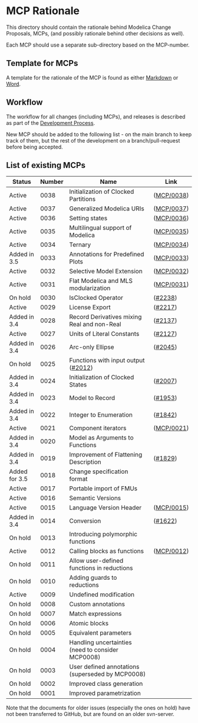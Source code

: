 
# MCP Rationale
This directory should contain the rationale behind Modelica Change Proposals, MCPs,
(and possibly rationale behind other decisions as well). 

Each MCP should use a separate sub-directory based on the MCP-number.

## Template for MCPs

A template for the rationale of the MCP is found as either [Markdown](MCPTemplate.MD) or [Word](MCP_Template_Overview.dotx).

## Workflow

The workflow for all changes (including MCPs), and releases is described as part of the [Development Process](DevelopmentProcess.md).

New MCP should be added to the following list - on the main branch to keep track of them,
but the rest of the development on a branch/pull-request before being accepted.

## List of existing MCPs

|Status|Number|Name|Link|
|------|------|----|----|
|Active|0038|Initialization of Clocked Partitions|([MCP/0038](https://github.com/modelica/ModelicaSpecification/tree/MCP/0038/RationaleMCP/0038))|
|Active|0037|Generalized Modelica URIs|([MCP/0037](https://github.com/modelica/ModelicaSpecification/tree/MCP/0037/RationaleMCP/0037))|
|Active|0036|Setting states|([MCP/0036](https://github.com/modelica/ModelicaSpecification/tree/MCP/0036/RationaleMCP/0036))|
|Active|0035|Multilingual support of Modelica|([MCP/0035](https://github.com/modelica/ModelicaSpecification/tree/MCP/0035/RationaleMCP/0035))|
|Active|0034|Ternary|([MCP/0034](https://github.com/modelica/ModelicaSpecification/tree/MCP/0034/RationaleMCP/0034))|
|Added in 3.5|0033|Annotations for Predefined Plots|([MCP/0033](https://github.com/modelica/ModelicaSpecification/tree/MCP/0033/RationaleMCP/0033))|
|Active|0032|Selective Model Extension|([MCP/0032](https://github.com/modelica/ModelicaSpecification/tree/MCP/0032/RationaleMCP/0032))|
|Active|0031|Flat Modelica and MLS modularization|([MCP/0031](https://github.com/modelica/ModelicaSpecification/tree/MCP/0031/RationaleMCP/0031))|
|On hold|0030|IsClocked Operator|([#2238](https://github.com/modelica/ModelicaSpecification/issues/2238))|
|Active|0029|License Export|([#2217](https://github.com/modelica/ModelicaSpecification/issues/2217))|
|Added in 3.4|0028|Record Derivatives mixing Real and non-Real|([#2137](https://github.com/modelica/ModelicaSpecification/issues/2137))|
|Active|0027|Units of Literal Constants|([#2127](https://github.com/modelica/ModelicaSpecification/issues/2127))|
|Added in 3.4|0026|Arc-only Ellipse|([#2045](https://github.com/modelica/ModelicaSpecification/issues/2045))|
|On hold|0025|Functions with input output ([#2012](https://github.com/modelica/ModelicaSpecification/issues/2012))|
|Added in 3.4|0024|Initialization of Clocked States|([#2007](https://github.com/modelica/ModelicaSpecification/issues/2007))|
|Added in 3.4|0023|Model to Record|([#1953](https://github.com/modelica/ModelicaSpecification/issues/1953))|
|Added in 3.4|0022|Integer to Enumeration|([#1842](https://github.com/modelica/ModelicaSpecification/issues/1842))|
|Active|0021|Component iterators|([MCP/0021](https://github.com/modelica/ModelicaSpecification/tree/MCP/0021/RationaleMCP/0021))|
|Added in 3.4|0020|Model as Arguments to Functions||
|Added in 3.4|0019|Improvement of Flattening Description|([#1829](https://github.com/modelica/ModelicaSpecification/issues/1829))|
|Added for 3.5|0018|Change specification format||
|Active|0017|Portable import of FMUs||
|Active|0016|Semantic Versions||
|Active|0015|Language Version Header|([MCP/0015](https://github.com/modelica/ModelicaSpecification/tree/MCP/0015/RationaleMCP/0015))|
|Added in 3.4|0014|Conversion|([#1622](https://github.com/modelica/ModelicaSpecification/issues/1622))|
|On hold|0013|Introducing polymorphic functions||
|Active|0012|Calling blocks as functions|([MCP/0012](https://github.com/modelica/ModelicaSpecification/tree/master/RationaleMCP/0012))|
|On hold|0011|Allow user-defined functions in reductions||
|On hold|0010|Adding guards to reductions||
|Active|0009|Undefined modification||
|On hold|0008|Custom annotations||
|On hold|0007|Match expressions||
|On hold|0006|Atomic blocks||
|On hold|0005|Equivalent parameters||
|On hold|0004|Handling uncertainties (need to consider MCP0008)||
|On hold|0003|User defined annotations (superseded by MCP0008)||
|On hold|0002|Improved class generation||
|On hold|0001|Improved parametrization||

Note that the documents for older issues (especially the ones on hold) have not been transferred to GitHub, but are found on an older svn-server.
